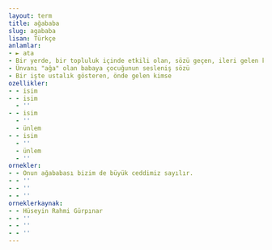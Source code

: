 ```yaml
---
layout: term
title: ağababa
slug: agababa
lisan: Türkçe
anlamlar:
- ► ata
- Bir yerde, bir topluluk içinde etkili olan, sözü geçen, ileri gelen kimse
- Ünvanı "ağa" olan babaya çocuğunun sesleniş sözü
- Bir işte ustalık gösteren, önde gelen kimse
ozellikler:
- - isim
- - isim
  - ''
- - isim
  - ''
  - ünlem
- - isim
  - ''
  - ünlem
  - ''
ornekler:
- - Onun ağababası bizim de büyük ceddimiz sayılır.
- - ''
- - ''
- - ''
orneklerkaynak:
- - Hüseyin Rahmi Gürpınar
- - ''
- - ''
- - ''
---
```

